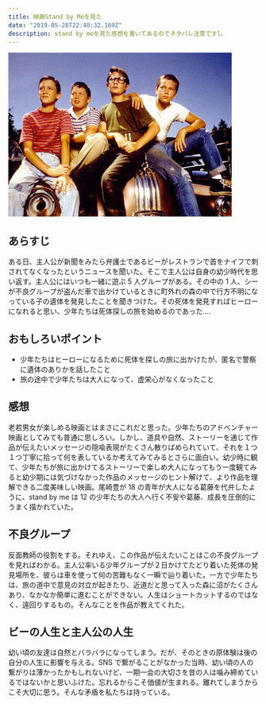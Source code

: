 ```yaml
---
title: 映画Stand by Meを見た
date: "2019-05-28T22:40:32.169Z"
description: stand by meを見た感想を書いてあるのでネタバレ注意ですl。
---
```


![standbyme](./standbyme.jpg)

## あらすじ

ある日、主人公が新聞をみたら弁護士であるビーがレストランで首をナイフで刺されてなくなったというニュースを聞いた。そこで主人公は自身の幼少時代を思い返す。主人公にはいつも一緒に遊ぶ 5 人グループがある。その中の 1 人、シーが不良グループが盗んだ車で出かけているときに町外れの森の中で行方不明になっている子の遺体を発見したことを聞きつけた。その死体を発見すればヒーローになれると思い、少年たちは死体探しの旅を始めるのであった....

## おもしろいポイント

- 少年たちはヒーローになるために死体を探しの旅に出かけたが、匿名で警察に遺体のありかを話したこと
- 旅の途中で少年たちは大人になって、虚栄心がなくなったこと

## 感想

老若男女が楽しめる映画とはまさにこれだと思った。少年たちのアドベンチャー映画としてみても普通に思しろい。しかし、道具や自然、ストーリーを通じて作品が伝えたいメッセージの隠喩表現がたくさん散りばめられていて、それを１つ１つ丁寧に拾って何を表しているか考えてみてみるとさらに面白い。幼少時に観て、少年たちが旅に出かけてるストーリーで楽しめ大人になってもう一度観てみると幼少期には気づけなかった作品のメッセージのヒント解けて、より作品を理解できる二度美味しい映画。尾崎豊が 18 の青年が大人になる葛藤を代弁したように、stand by me は 12 の少年たちの大人へ行く不安や葛藤、成長を圧倒的にうまく描かれていた。

## 不良グループ

反面教師の役割をする。それゆえ、この作品が伝えたいことはこの不良グループを見ればわかる。主人公率いる少年グループが２日かけてたどり着いた死体の発見場所を、彼らは車を使って何の苦難もなく一瞬で辿り着いた。一方で少年たちは、旅の道中で意見の対立が起きたり、近道だと思って入った森に沼がたくさんあり、なかなか簡単に進むことができない。人生はショートカットするのではなく、遠回りするもの。そんなことを作品が教えてくれた。

## ビーの人生と主人公の人生

幼い頃の友達は自然とバラバラになってしまう。だが、そのときの原体験は後の自分の人生に影響を与える。SNS で繋がることがなかった当時、幼い頃の人の繋がりは薄かったかもしれないけど、一期一会の大切さを昔の人は噛み締めているではないかと思いふけた。忘れるからこそ価値が生まれる。離れてしまうからこそ大切に思う。そんな矛盾を私たちは持っている。
